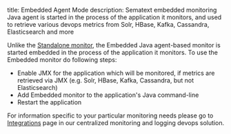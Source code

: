 title: Embedded Agent Mode
description: Sematext embedded monitoring Java agent is started in the process of the application it monitors, and used to retrieve various devops metrics from Solr, HBase, Kafka, Cassandra, Elasticsearch and more

Unlike the [Standalone monitor](spm-monitor-standalone),
the Embedded Java agent-based monitor is started embedded in the
process of the application it monitors. To use the Embedded monitor do following steps:

  - Enable JMX for the application which will be monitored, if metrics
    are retrieved via JMX (e.g. Solr, HBase, Kafka, Cassandra, but not
    Elasticsearch)
  - Add Embedded monitor to the application's Java command-line
  - Restart the application

For information specific to your particular monitoring needs please go
to [Integrations](https://apps.sematext.com/ui/our-integrations) page in our centralized monitoring and logging devops solution.
